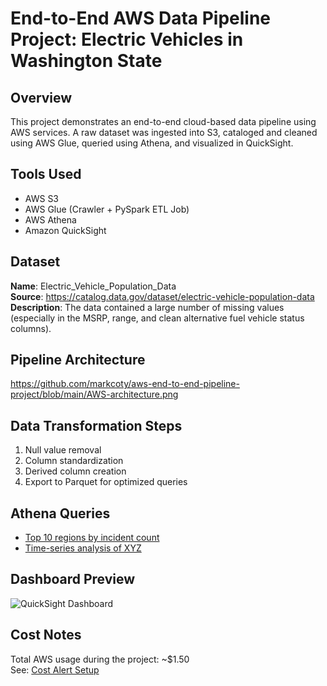 # End-to-End AWS Data Pipeline Project: Electric Vehicles in Washington State

## Overview
This project demonstrates an end-to-end cloud-based data pipeline using AWS services. A raw dataset was ingested into S3, cataloged and cleaned using AWS Glue, queried using Athena, and visualized in QuickSight.

## Tools Used
- AWS S3
- AWS Glue (Crawler + PySpark ETL Job)
- AWS Athena
- Amazon QuickSight

## Dataset
**Name**: Electric_Vehicle_Population_Data  
**Source**: https://catalog.data.gov/dataset/electric-vehicle-population-data 
**Description**: The data contained a large number of missing values (especially in the MSRP, range, and clean alternative fuel vehicle status columns).

## Pipeline Architecture
https://github.com/markcoty/aws-end-to-end-pipeline-project/blob/main/AWS-architecture.png

## Data Transformation Steps
1. Null value removal
2. Column standardization
3. Derived column creation
4. Export to Parquet for optimized queries

## Athena Queries
- [Top 10 regions by incident count](athena_queries/example_query_1.sql)
- [Time-series analysis of XYZ](athena_queries/example_query_2.sql)

## Dashboard Preview
![QuickSight Dashboard](quicksight/dashboard_screenshot.png)

## Cost Notes
Total AWS usage during the project: ~$1.50  
See: [Cost Alert Setup](cost_tracking/budget_alert_config.md)
